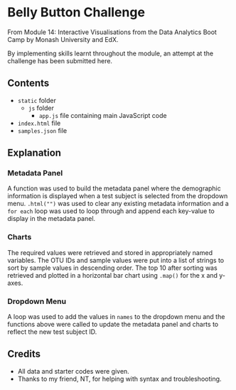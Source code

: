 # Belly Button Challenge

From Module 14: Interactive Visualisations from the Data Analytics Boot Camp by Monash University and EdX.

By implementing skills learnt throughout the module, an attempt at the challenge has been submitted here.

## Contents

- `static` folder
  - `js` folder
    - `app.js` file containing main JavaScript code
- `index.html` file
- `samples.json` file

## Explanation

### Metadata Panel

A function was used to build the metadata panel where the demographic information is displayed when a test subject is selected from the dropdown menu. `.html("")` was used to clear any existing metadata information and a `for each` loop was used to loop through and append each key-value to display in the metadata panel.

### Charts

The required values were retrieved and stored in appropriately named variables. The OTU IDs and sample values were put into a list of strings to sort by sample values in descending order. The top 10 after sorting was retrieved and plotted in a horizontal bar chart using `.map()` for the x and y-axes.

### Dropdown Menu

A loop was used to add the values in `names` to the dropdown menu and the functions above were called to update the metadata panel and charts to reflect the new test subject ID.

## Credits

- All data and starter codes were given.
- Thanks to my friend, NT, for helping with syntax and troubleshooting.